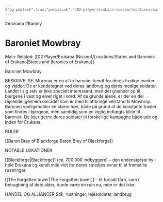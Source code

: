 ```yaml
---
{"dg-publish":true,"permalink":"/02-player/erukana-nissen/locations/baroniet-mowbray/"}
---
```


#erukana #Barony 

# Baroniet Mowbray
Main:
Related: [[02 Player/Erukana (Nissen)/Locations/States and Baronies of Erukana\|States and Baronies of Erukana]]

Baroniet Mowbray

BESKRIVELSE:
Morbray er en af to baronier kendt for deres frodige marker og vidder. De er kendetegnet ved deres landbrug og deres modige soldater. Landet i sig selv er ikke specielt interessant, men det grænser op til bjergene i vest og elver riget i nord. Af de grunde alene, er der en del rejsende igennem området som er med til at bringe velstand til Mowbray.
Baronen vedligeholder en større hær, både på grund af de konstante trusler som findes i bjergene, men samtidig som en vigtig indtægts kilde til baroniet. De lejer gerne deres soldater til forskellige kampagne både ude og inden for Erukana.

RULER

[[Baron Brey of Blackforge\|Baron Brey of Blackforge]]

NOTABLE LOKATIONER

[[Blackforge\|Blackforge]] (ca. 700.000 indbyggere) – den andenstørste by i hele Erukana og kendt mile vidt for deres smedjes evner til at fremstille rustninger.

[[The Forgotten tower\|The Forgotten tower]] – Et forladt tårn, som i betragtning af dets alder, burde være en ruin nu, men er det ikke.

HANDEL OG ALLIANCER
Stål, rustninger, lejesoldater, landbrug 